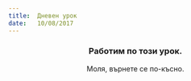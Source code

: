 ```yaml
---
title:  Дневен урок
date:   10/08/2017
---
```


### <center>Работим по този урок.</center>
<center>Моля, върнете се по-късно.</center>